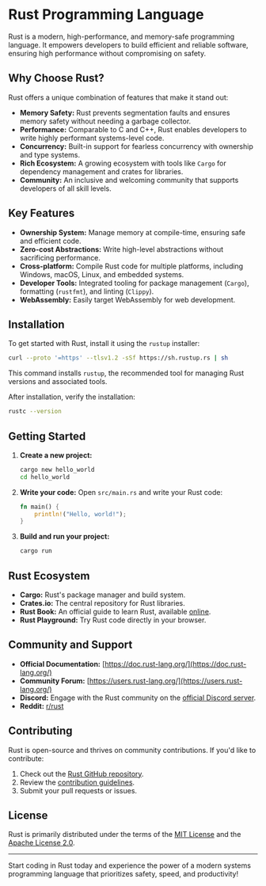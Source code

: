 # Rust Programming Language

Rust is a modern, high-performance, and memory-safe programming language. It empowers developers to build efficient and reliable software, ensuring high performance without compromising on safety.

## Why Choose Rust?

Rust offers a unique combination of features that make it stand out:

- **Memory Safety:** Rust prevents segmentation faults and ensures memory safety without needing a garbage collector.
- **Performance:** Comparable to C and C++, Rust enables developers to write highly performant systems-level code.
- **Concurrency:** Built-in support for fearless concurrency with ownership and type systems.
- **Rich Ecosystem:** A growing ecosystem with tools like `Cargo` for dependency management and crates for libraries.
- **Community:** An inclusive and welcoming community that supports developers of all skill levels.

## Key Features

- **Ownership System:** Manage memory at compile-time, ensuring safe and efficient code.
- **Zero-cost Abstractions:** Write high-level abstractions without sacrificing performance.
- **Cross-platform:** Compile Rust code for multiple platforms, including Windows, macOS, Linux, and embedded systems.
- **Developer Tools:** Integrated tooling for package management (`Cargo`), formatting (`rustfmt`), and linting (`Clippy`).
- **WebAssembly:** Easily target WebAssembly for web development.

## Installation

To get started with Rust, install it using the `rustup` installer:

```bash
curl --proto '=https' --tlsv1.2 -sSf https://sh.rustup.rs | sh
```

This command installs `rustup`, the recommended tool for managing Rust versions and associated tools.

After installation, verify the installation:

```bash
rustc --version
```

## Getting Started

1. **Create a new project:**

   ```bash
   cargo new hello_world
   cd hello_world
   ```

2. **Write your code:** Open `src/main.rs` and write your Rust code:

   ```rust
   fn main() {
       println!("Hello, world!");
   }
   ```

3. **Build and run your project:**

   ```bash
   cargo run
   ```

## Rust Ecosystem

- **Cargo:** Rust's package manager and build system.
- **Crates.io:** The central repository for Rust libraries.
- **Rust Book:** An official guide to learn Rust, available [online](https://doc.rust-lang.org/book/).
- **Rust Playground:** Try Rust code directly in your browser.

## Community and Support

- **Official Documentation:** [https://doc.rust-lang.org/](https://doc.rust-lang.org/)
- **Community Forum:** [https://users.rust-lang.org/](https://users.rust-lang.org/)
- **Discord:** Engage with the Rust community on the [official Discord server](https://discord.gg/rust-lang).
- **Reddit:** [r/rust](https://www.reddit.com/r/rust/)

## Contributing

Rust is open-source and thrives on community contributions. If you'd like to contribute:

1. Check out the [Rust GitHub repository](https://github.com/rust-lang/rust).
2. Review the [contribution guidelines](https://rustc-dev-guide.rust-lang.org/).
3. Submit your pull requests or issues.

## License

Rust is primarily distributed under the terms of the [MIT License](https://opensource.org/licenses/MIT) and the [Apache License 2.0](https://www.apache.org/licenses/LICENSE-2.0).

---

Start coding in Rust today and experience the power of a modern systems programming language that prioritizes safety, speed, and productivity!


